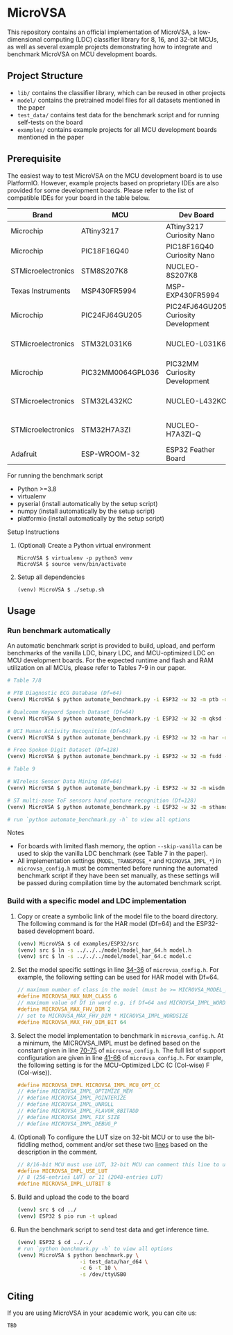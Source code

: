 # MicroVSA

This repository contains an official implementation of MicroVSA, a low-dimensional computing (LDC) classifier library for 8, 16, and 32-bit MCUs, as well as several example projects demonstrating how to integrate and benchmark MicroVSA on MCU development boards.

## Project Structure

- `lib/` contains the classifier library, which can be reused in other projects
- `model/` contains the pretrained model files for all datasets mentioned in the paper
- `test_data/` contains test data for the benchmark script and for running self-tests on the board
- `examples/` contains example projects for all MCU development boards mentioned in the paper

## Prerequisite

The easiest way to test MicroVSA on the MCU development board is to use PlatformIO. However, example projects based on proprietary IDEs are also provided for some development boards. Please refer to the list of compatible IDEs for your board in the table below.

| Brand | MCU | Dev Board | IDE |
|-------|-----|-----------|-----|
| Microchip | ATtiny3217 | ATtiny3217 Curiosity Nano | Microchip MPLAB X |
| Microchip | PIC18F16Q40 | PIC18F16Q40 Curiosity Nano | Microchip MPLAB X |
| STMicroelectronics | STM8S207K8 | NUCLEO-8S207K8 | PlatformIO |
| Texas Instruments | MSP430FR5994 | MSP-EXP430FR5994 | TI CCS Cloud / PlatformIO |
| Microchip | PIC24FJ64GU205 | PIC24FJ64GU205 Curiosity Development | Microchip MPLAB X |
| STMicroelectronics | STM32L031K6 | NUCLEO-L031K6 | ST STM32CubeIDE / PlatformIO |
| Microchip | PIC32MM0064GPL036 | PIC32MM Curiosity Development | Microchip MPLAB X |
| STMicroelectronics | STM32L432KC | NUCLEO-L432KC | ST STM32CubeIDE / PlatformIO |
| STMicroelectronics | STM32H7A3ZI | NUCLEO-H7A3ZI-Q | ST STM32CubeIDE / PlatformIO |
| Adafruit | ESP-WROOM-32 | ESP32 Feather Board | PlatformIO |

For running the benchmark script

- Python >=3.8
- virtualenv
- pyserial (install automatically by the setup script)
- numpy (install automatically by the setup script)
- platformio (install automatically by the setup script)

Setup Instructions

1. (Optional) Create a Python virtual environment

    ```
    MicroVSA $ virtualenv -p python3 venv
    MicroVSA $ source venv/bin/activate
    ```

2. Setup all dependencies

    ```
    (venv) MicroVSA $ ./setup.sh
    ```

## Usage

### Run benchmark automatically

An automatic benchmark script is provided to build, upload, and perform benchmarks of the vanilla LDC, binary LDC, and MCU-optimized LDC on MCU development boards. For the expected runtime and flash and RAM utilization on all MCUs, please refer to Tables 7-9 in our paper.

```bash
# Table 7/8

# PTB Diagnostic ECG Database (Df=64) 
(venv) MicroVSA $ python automate_benchmark.py -i ESP32 -w 32 -m ptb -d 64 -c 2 -s /dev/ttyUSB0

# Qualcomm Keyword Speech Dataset (Df=64) 
(venv) MicroVSA $ python automate_benchmark.py -i ESP32 -w 32 -m qksd -d 64 -c 2 -s /dev/ttyUSB0

# UCI Human Activity Recognition (Df=64) 
(venv) MicroVSA $ python automate_benchmark.py -i ESP32 -w 32 -m har -d 64 -c 6 -s /dev/ttyUSB0

# Free Spoken Digit Dataset (Df=128) 
(venv) MicroVSA $ python automate_benchmark.py -i ESP32 -w 32 -m fsdd -d 128 -c 10 -s /dev/ttyUSB0

# Table 9

# WIreless Sensor Data Mining (Df=64) 
(venv) MicroVSA $ python automate_benchmark.py -i ESP32 -w 32 -m wisdm -d 64 -c 4 -s /dev/ttyUSB0

# ST multi-zone ToF sensors hand posture recognition (Df=128) 
(venv) MicroVSA $ python automate_benchmark.py -i ESP32 -w 32 -m sthand -d 128 -c 8 -s /dev/ttyUSB0

# run `python automate_benchmark.py -h` to view all options
```

Notes
- For boards with limited flash memory, the option `--skip-vanilla` can be used to skip the vanilla LDC benchmark (see Table 7 in the paper).
- All implementation settings (`MODEL_TRANSPOSE_*` and `MICROVSA_IMPL_*`) in `microvsa_config.h` must be commented before running the automated benchmark script if they have been set manually, as these settings will be passed during compilation time by the automated benchmark script. 

### Build with a specific model and LDC implementation

1. Copy or create a symbolic link of the model file to the board directory. The following command is for the HAR model (Df=64) and the ESP32-based development board.

    ```bash
    (venv) MicroVSA $ cd examples/ESP32/src
    (venv) src $ ln -s ../../../model/model_har_64.h model.h
    (venv) src $ ln -s ../../../model/model_har_64.c model.c
    ```

2. Set the model specific settings in line [34-36](https://github.com/nuntipat/MicroVSA/blob/main/lib/microvsa_config.h#L34-L36) of `microvsa_config.h`. For example, the following setting can be used for HAR model with Df=64.

    ```C
    // maximum number of class in the model (must be >= MICROVSA_MODEL_NUM_CLASS in model.h)
    #define MICROVSA_MAX_NUM_CLASS 6
    // maximum value of Df in word e.g. if Df=64 and MICROVSA_IMPL_WORDSIZE=32, set this value to 2
    #define MICROVSA_MAX_FHV_DIM 2
    // set to MICROVSA_MAX_FHV_DIM * MICROVSA_IMPL_WORDSIZE
    #define MICROVSA_MAX_FHV_DIM_BIT 64
    ```

3. Select the model implementation to benchmark in `microvsa_config.h`. At a minimum, the MICROVSA_IMPL must be defined based on the constant given in line [70-75](https://github.com/nuntipat/MicroVSA/blob/main/lib/microvsa_config.h#L70-L75) of `microvsa_config.h`. The full list of support configuration are given in line [41-66](https://github.com/nuntipat/MicroVSA/blob/main/lib/microvsa_config.h#L41-L66) of `microvsa_config.h`. For example, the following setting is for the MCU-Optimized LDC (C (Col-wise) F (Col-wise)).

    ```C
    #define MICROVSA_IMPL MICROVSA_IMPL_MCU_OPT_CC
    // #define MICROVSA_IMPL_OPTIMIZE_MEM
    // #define MICROVSA_IMPL_POINTERIZE
    // #define MICROVSA_IMPL_UNROLL
    // #define MICROVSA_IMPL_FLAVOR_8BITADD
    // #define MICROVSA_IMPL_FIX_SIZE
    // #define MICROVSA_IMPL_DEBUG_P
    ```

4. (Optional) To configure the LUT size on 32-bit MCU or to use the bit-fiddling method, comment and/or set these two [lines](https://github.com/nuntipat/MicroVSA/blob/main/lib/microvsa_config.h#L29-L30) based on the description in the comment.

    ```C
    // 8/16-bit MCU must use LUT, 32-bit MCU can comment this line to use hamming weight based implementation
    #define MICROVSA_IMPL_USE_LUT
    // 8 (256-entries LUT) or 11 (2048-entries LUT)
    #define MICROVSA_IMPL_LUTBIT 8              
    ```

5. Build and upload the code to the board

    ```bash
    (venv) src $ cd ../
    (venv) ESP32 $ pio run -t upload
    ```

6. Run the benchmark script to send test data and get inference time. 

    ```bash
    (venv) ESP32 $ cd ../../
    # run `python benchmark.py -h` to view all options
    (venv) MicroVSA $ python benchmark.py \
                        -i test_data/har_d64 \
                        -c 6 -t 10 \
                        -s /dev/ttyUSB0
    ```

## Citing

If you are using MicroVSA in your academic work, you can cite us:

```
TBD
```